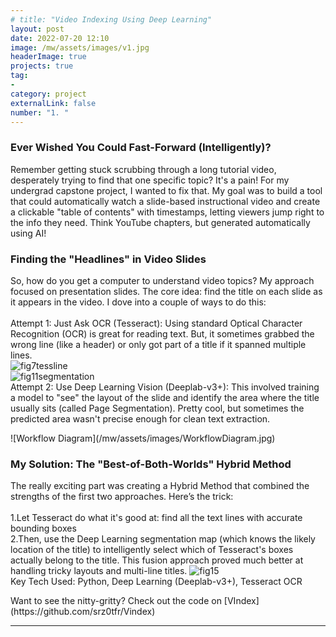 ```yaml
---
# title: "Video Indexing Using Deep Learning"
layout: post
date: 2022-07-20 12:10
image: /mw/assets/images/v1.jpg
headerImage: true
projects: true
tag:
- 
category: project
externalLink: false
number: "1. "
---
```


<h3>Ever Wished You Could Fast-Forward (Intelligently)?</h3>
<p>Remember getting stuck scrubbing through a long tutorial video, desperately trying to find that one specific topic? It's a pain!  For my undergrad capstone project, I wanted to fix that. My goal was to build a tool that could automatically watch a slide-based instructional video and create a clickable "table of contents" with timestamps, letting viewers jump right to the info they need. Think YouTube chapters, but generated automatically using AI!</p>


<h3>Finding the "Headlines" in Video Slides</h3>
<p>
So, how do you get a computer to understand video topics? My approach focused on presentation slides. The core idea: find the title on each slide as it appears in the video. I dove into a couple of ways to do this:   
<br>
<br>
Attempt 1: Just Ask OCR (Tesseract): Using standard Optical Character Recognition (OCR) is great for reading text. But, it sometimes grabbed the wrong line (like a header) or only got part of a title if it spanned multiple lines.   



<br>
<img src="/mw/assets/images/fig7tessline.png" alt="fig7tessline">
<br>
<img src="/mw/assets/images/fig11segmentation" alt="fig11segmentation">
<br>
Attempt 2: Use Deep Learning Vision (Deeplab-v3+): This involved training a model to "see" the layout of the slide and identify the area where the title usually sits (called Page Segmentation). Pretty cool, but sometimes the predicted area wasn't precise enough for clean text extraction.
</p>
![Workflow Diagram](/mw/assets/images/WorkflowDiagram.jpg)

<h3>My Solution: The "Best-of-Both-Worlds" Hybrid Method</h3>

<p>The really exciting part was creating a Hybrid Method that combined the strengths of the first two approaches. Here’s the trick:
<br>
<br>
1.Let Tesseract do what it's good at: find all the text lines with accurate bounding boxes
<br>
2.Then, use the Deep Learning segmentation map (which knows the likely location of the title) to intelligently select which of Tesseract's boxes actually belong to the title. This fusion approach proved much better at handling tricky layouts and multi-line titles.
<img src="/mw/assets/images/fig15.png" alt="fig15">
<br>
Key Tech Used: Python, Deep Learning (Deeplab-v3+), Tesseract OCR
</p>
Want to see the nitty-gritty? Check out the code on
[VIndex](https://github.com/srz0tfr/Vindex)
<hr class="rounded">

